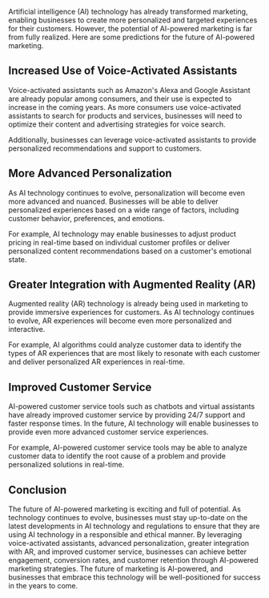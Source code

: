 
Artificial intelligence (AI) technology has already transformed marketing, enabling businesses to create more personalized and targeted experiences for their customers. However, the potential of AI-powered marketing is far from fully realized. Here are some predictions for the future of AI-powered marketing.

Increased Use of Voice-Activated Assistants
-------------------------------------------

Voice-activated assistants such as Amazon's Alexa and Google Assistant are already popular among consumers, and their use is expected to increase in the coming years. As more consumers use voice-activated assistants to search for products and services, businesses will need to optimize their content and advertising strategies for voice search.

Additionally, businesses can leverage voice-activated assistants to provide personalized recommendations and support to customers.

More Advanced Personalization
-----------------------------

As AI technology continues to evolve, personalization will become even more advanced and nuanced. Businesses will be able to deliver personalized experiences based on a wide range of factors, including customer behavior, preferences, and emotions.

For example, AI technology may enable businesses to adjust product pricing in real-time based on individual customer profiles or deliver personalized content recommendations based on a customer's emotional state.

Greater Integration with Augmented Reality (AR)
-----------------------------------------------

Augmented reality (AR) technology is already being used in marketing to provide immersive experiences for customers. As AI technology continues to evolve, AR experiences will become even more personalized and interactive.

For example, AI algorithms could analyze customer data to identify the types of AR experiences that are most likely to resonate with each customer and deliver personalized AR experiences in real-time.

Improved Customer Service
-------------------------

AI-powered customer service tools such as chatbots and virtual assistants have already improved customer service by providing 24/7 support and faster response times. In the future, AI technology will enable businesses to provide even more advanced customer service experiences.

For example, AI-powered customer service tools may be able to analyze customer data to identify the root cause of a problem and provide personalized solutions in real-time.

Conclusion
----------

The future of AI-powered marketing is exciting and full of potential. As technology continues to evolve, businesses must stay up-to-date on the latest developments in AI technology and regulations to ensure that they are using AI technology in a responsible and ethical manner. By leveraging voice-activated assistants, advanced personalization, greater integration with AR, and improved customer service, businesses can achieve better engagement, conversion rates, and customer retention through AI-powered marketing strategies. The future of marketing is AI-powered, and businesses that embrace this technology will be well-positioned for success in the years to come.
